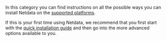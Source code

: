 <!--
title: "Installation"
sidebar_label: "Installation"
custom_edit_url: "https://github.com/netdata/netdata/blob/master/docs/category-overview-pages/installation-overview.md"
learn_status: "Published"
learn_rel_path: "Installation"
sidebar_position: 5
-->

In this category you can find instructions on all the possible ways you can install Netdata on the
[supported platforms](https://github.com/netdata/netdata/blob/master/packaging/PLATFORM_SUPPORT.md).

If this is your first time using Netdata, we recommend that you first start with the 
[quick installation guide](https://github.com/netdata/netdata/edit/master/packaging/installer/README.md) and then 
go into the more advanced options available to you. 


